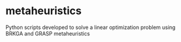 # metaheuristics
Python scripts developed to solve a linear optimization problem using BRKGA and GRASP metaheuristics

